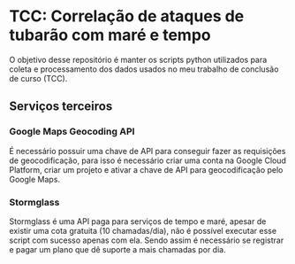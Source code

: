 # TCC: Correlação de ataques de tubarão com maré e tempo

O objetivo desse repositório é manter os scripts python utilizados para coleta e processamento dos dados usados no meu trabalho de conclusão de curso (TCC).

## Serviços terceiros

### Google Maps Geocoding API

É necessário possuir uma chave de API para conseguir fazer as requisições de geocodificação, para isso é necessário criar uma conta na Google Cloud Platform, criar um projeto e ativar a chave de API para geocodificação pelo Google Maps.

### Stormglass

Stormglass é uma API paga para serviços de tempo e maré, apesar de existir uma cota gratuita (10 chamadas/dia), não é possível executar esse script com sucesso apenas com ela. Sendo assim é necessário se registrar e pagar um plano que dê suporte a mais chamadas por dia.
